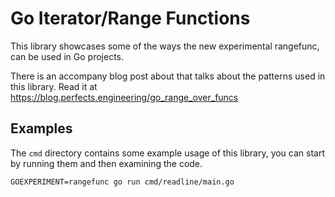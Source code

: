 # Go Iterator/Range Functions

This library showcases some of the ways the new experimental rangefunc, can be used in Go projects.

There is an accompany blog post about that talks about the patterns used in this library. 
Read it at https://blog.perfects.engineering/go_range_over_funcs

## Examples

The `cmd` directory contains some example usage of this library, you can start by running them
and then examining the code.

```golang
GOEXPERIMENT=rangefunc go run cmd/readline/main.go
```

